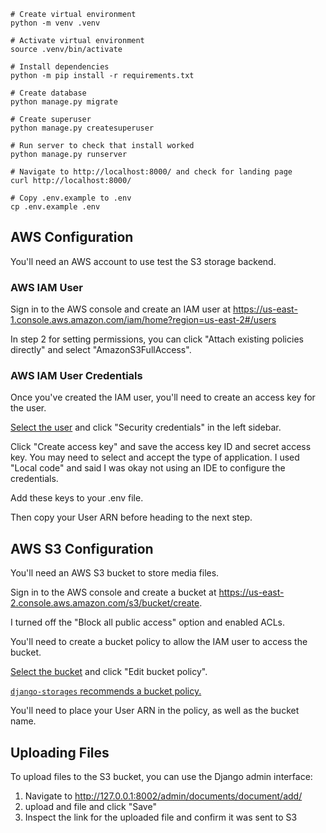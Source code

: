 ```shell
# Create virtual environment
python -m venv .venv

# Activate virtual environment
source .venv/bin/activate

# Install dependencies
python -m pip install -r requirements.txt

# Create database
python manage.py migrate

# Create superuser
python manage.py createsuperuser

# Run server to check that install worked
python manage.py runserver

# Navigate to http://localhost:8000/ and check for landing page
curl http://localhost:8000/

# Copy .env.example to .env
cp .env.example .env
```

## AWS Configuration

You'll need an AWS account to use test the S3 storage backend.

### AWS IAM User

Sign in to the AWS console and create an IAM user at https://us-east-1.console.aws.amazon.com/iam/home?region=us-east-2#/users

In step 2 for setting permissions, you can click "Attach existing policies directly" and select "AmazonS3FullAccess".

### AWS IAM User Credentials

Once you've created the IAM user, you'll need to create an access key for the user.

[Select the user](https://us-east-1.console.aws.amazon.com/iam/home?region=us-east-2#/users) and click "Security credentials" in the left sidebar.

Click "Create access key" and save the access key ID and secret access key. You may need to select and accept the type of application. I used "Local code" and said I was okay not using an IDE to configure the credentials.

Add these keys to your .env file.

Then copy your User ARN before heading to the next step.

## AWS S3 Configuration

You'll need an AWS S3 bucket to store media files.

Sign in to the AWS console and create a bucket at https://us-east-2.console.aws.amazon.com/s3/bucket/create.

I turned off the "Block all public access" option and enabled ACLs.

You'll need to create a bucket policy to allow the IAM user to access the bucket.

[Select the bucket](https://us-east-2.console.aws.amazon.com/s3/buckets) and click "Edit bucket policy".

[`django-storages` recommends a bucket policy.](https://django-storages.readthedocs.io/en/latest/backends/amazon-S3.html#iam-policy)

You'll need to place your User ARN in the policy, as well as the bucket name.

## Uploading Files

To upload files to the S3 bucket, you can use the Django admin interface:

1. Navigate to http://127.0.0.1:8002/admin/documents/document/add/
2. upload and file and click "Save"
3. Inspect the link for the uploaded file and confirm it was sent to S3
